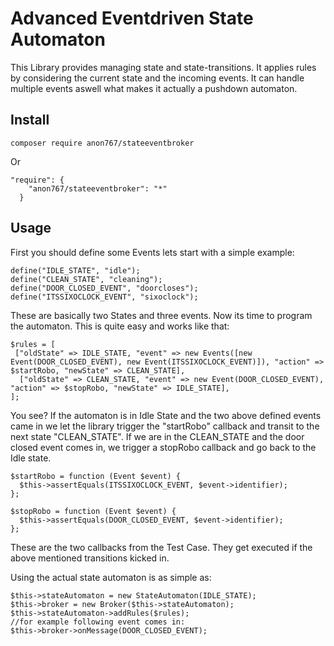 # Advanced Eventdriven State Automaton
This Library provides managing state and state-transitions. It applies rules by considering the current state and the incoming events. It can handle multiple events aswell what makes it actually a pushdown automaton.

## Install

```
composer require anon767/stateeventbroker
```

Or

```
"require": {
    "anon767/stateeventbroker": "*"
  }
```


## Usage

First you should define some Events lets start with a simple example:

```
define("IDLE_STATE", "idle");  
define("CLEAN_STATE", "cleaning");  
define("DOOR_CLOSED_EVENT", "doorcloses");  
define("ITSSIXOCLOCK_EVENT", "sixoclock"); 
```

These are basically two States and three events.
Now its time to program the automaton. This is quite easy and works like that:

```
$rules = [  
 ["oldState" => IDLE_STATE, "event" => new Events([new Event(DOOR_CLOSED_EVENT), new Event(ITSSIXOCLOCK_EVENT)]), "action" => $startRobo, "newState" => CLEAN_STATE],  
  ["oldState" => CLEAN_STATE, "event" => new Event(DOOR_CLOSED_EVENT), "action" => $stopRobo, "newState" => IDLE_STATE],  
];
```

You see? 
If the automaton is in Idle State and the two above defined events came in we let the library trigger the "startRobo" callback and transit to the next state "CLEAN_STATE". If we are in the CLEAN_STATE and the door closed event comes in, we trigger a stopRobo callback and go back to the Idle state.

```
$startRobo = function (Event $event) {  
  $this->assertEquals(ITSSIXOCLOCK_EVENT, $event->identifier);  
};  
  
$stopRobo = function (Event $event) {  
  $this->assertEquals(DOOR_CLOSED_EVENT, $event->identifier);  
};
```
These are the two callbacks from the Test Case. They get executed if the above mentioned transitions kicked in.

Using the actual state automaton is as simple as:

```
$this->stateAutomaton = new StateAutomaton(IDLE_STATE);  
$this->broker = new Broker($this->stateAutomaton);
$this->stateAutomaton->addRules($rules);
//for example following event comes in:
$this->broker->onMessage(DOOR_CLOSED_EVENT);
```